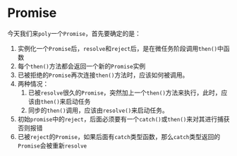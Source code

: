 # Promise

今天我们来`poly`一个`Promise`，首先要确定的是：

1. 实例化一个`Promise`后，`resolve`和`reject`后，是在微任务阶段调用`then()`中函数
2. 每个`then()`方法都会返回一个新的`Promise`实例
3. 已被拒绝的`Promise`再次连接`then()`方法时，应该如何被调用。
4. 两种情况：
   1. 已被`resolve`很久的`Promise`，突然加上一个`then()`方法来执行，此时，应该由`then()`来启动任务
   2. 同步的`then()`调用，应该由`resolve()`来启动任务。
5. 初始`promise`中的`reject`，后面必须要有一个`catch()`或`then()`来对其进行捕获否则报错
6. 已被`reject`的`Promise`，如果后面有`catch`类型函数，那么`catch`类型返回的`Promise`会被重新`resolve`
